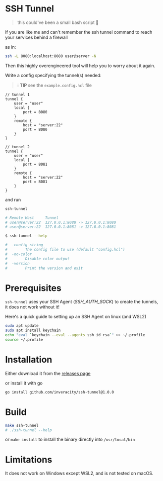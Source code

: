 # SSH Tunnel

> this could've been a small bash script 💩

If you are like me and can't remember the ssh tunnel command to reach your services behind a firewall

as in:

```sh
ssh -L 8080:localhost:8080 user@server -N
```

Then this highly overengineered tool will help you to worry about it again.

Write a config specifying the tunnel(s) needed:

> ℹ️ **TIP** see the `example.config.hcl` file

```hcl
// tunnel 1
tunnel {
    user = "user"
    local {
        port = 8080
    }
    remote {
        host = "server:22"
        port = 8080
    }
}

// tunnel 2
tunnel {
    user = "user"
    local {
        port = 8081
    }
    remote {
        host = "server:22"
        port = 8081
    }
}
```

and run

```sh
ssh-tunnel

# Remote Host     Tunnel
# user@server:22  127.0.0.1:8080 -> 127.0.0.1:8080
# user@server:22  127.0.0.1:8081 -> 127.0.0.1:8081

```

```sh
$ ssh-tunnel --help

#  -config string
#        The config file to use (default "config.hcl")
#  -no-color
#        Disable color output
#  -version
#        Print the version and exit
```

# Prerequisites

`ssh-tunnel` uses your SSH Agent (_SSH_AUTH_SOCK_) to create the tunnels, it does not work without it!

Here's a quick guide to setting up an SSH Agent on linux (and WSL2)

```sh
sudo apt update
sudo apt install keychain
echo "eval `keychain --eval --agents ssh id_rsa`" >> ~/.profile
source ~/.profile
```

# Installation

Either download it from the [releases page](https://github.com/Inveracity/ssh-tunnel/releases)

or install it with go

```sh
go install github.com/inveracity/ssh-tunnel@1.0.0
```

# Build

```sh
make ssh-tunnel
# ./ssh-tunnel --help
```

or `make install` to install the binary directly into `/usr/local/bin`

# Limitations

It does not work on Windows except WSL2, and is not tested on macOS.
